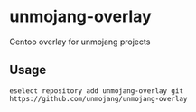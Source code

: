 # unmojang-overlay
Gentoo overlay for unmojang projects

## Usage

```
eselect repository add unmojang-overlay git https://github.com/unmojang/unmojang-overlay
```

